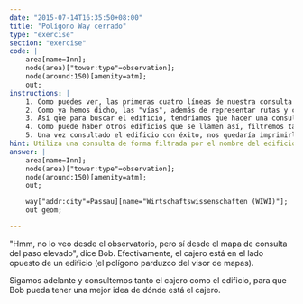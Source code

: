 ```yaml
---
date: "2015-07-14T16:35:50+08:00"
title: "Polígono Way cerrado"
type: "exercise"
section: "exercise"
code: | 
    area[name=Inn];
    node(area)["tower:type"=observation];
    node(around:150)[amenity=atm];
    out;
instructions: |
    1. Como puedes ver, las primeras cuatro líneas de nuestra consulta sólo buscan el cajero automático. Como vamos a buscar tanto el cajero automático como el edificio, deja las cuatro líneas intactas y crea unas líneas en blanco a continuación, donde escribiremos la consulta para el edificio.
    2. Como ya hemos dicho, las "vías", además de representar rutas y carreteras, también pueden representar "áreas". Un ejemplo concreto es un edificio, que es una estructura poligonal cerrada definida como una serie de puntos (que podemos representar como un camino).
    3. Así que para buscar el edificio, tendríamos que hacer una consulta `way`. Escribe una consulta `way`, filtrándola para que su nombre sea el que veas en el visor de mapas.
    4. Como puede haber otros edificios que se llamen así, filtremos también por la dirección. Añade `["addr:city"=Passau]` como filtro adicional para nuestra consulta.
    5. Una vez consultado el edificio con éxito, nos quedaría imprimirlo para el visor de mapas. Hazlo usando `out` con el modificador que hemos usado hasta ahora para las formas.
hint: Utiliza una consulta de forma filtrada por el nombre del edificio
answer: |
    area[name=Inn];
    node(area)["tower:type"=observation];
    node(around:150)[amenity=atm];
    out;

    way["addr:city"=Passau][name="Wirtschaftswissenschaften (WIWI)"];
    out geom;

---
```


"Hmm, no lo veo desde el observatorio, pero sí desde el mapa de consulta del paso elevado", dice Bob. Efectivamente, el cajero está en el lado opuesto de un edificio (el polígono parduzco del visor de mapas).

Sigamos adelante y consultemos tanto el cajero como el edificio, para que Bob pueda tener una mejor idea de dónde está el cajero.
